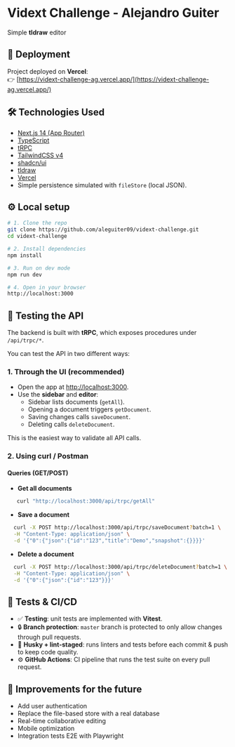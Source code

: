 # Vidext Challenge - Alejandro Guiter

Simple **tldraw** editor

## 🚀 Deployment

Project deployed on **Vercel**:  
👉 [https://vidext-challenge-ag.vercel.app/](https://vidext-challenge-ag.vercel.app/)

## 🛠️ Technologies Used

- [Next.js 14 (App Router)](https://nextjs.org/)
- [TypeScript](https://www.typescriptlang.org/)
- [tRPC](https://trpc.io/)
- [TailwindCSS v4](https://tailwindcss.com/)
- [shadcn/ui](https://ui.shadcn.com/)
- [tldraw](https://tldraw.dev/)
- [Vercel](https://vercel.com/)
- Simple persistence simulated with `fileStore` (local JSON).

## ⚙️ Local setup

```bash
# 1. Clone the repo
git clone https://github.com/aleguiter09/vidext-challenge.git
cd vidext-challenge

# 2. Install dependencies
npm install

# 3. Run on dev mode
npm run dev

# 4. Open in your browser
http://localhost:3000
```

## 🧪 Testing the API

The backend is built with **tRPC**, which exposes procedures under `/api/trpc/*`.

You can test the API in two different ways:

### 1. Through the UI (recommended)

- Open the app at [http://localhost:3000](http://localhost:3000).
- Use the **sidebar** and **editor**:
  - Sidebar lists documents (`getAll`).
  - Opening a document triggers `getDocument`.
  - Saving changes calls `saveDocument`.
  - Deleting calls `deleteDocument`.

This is the easiest way to validate all API calls.

### 2. Using curl / Postman

#### Queries (GET/POST)

- **Get all documents**

```bash
   curl "http://localhost:3000/api/trpc/getAll"
```

- **Save a document**

```bash
  curl -X POST http://localhost:3000/api/trpc/saveDocument?batch=1 \
  -H "Content-Type: application/json" \
  -d '{"0":{"json":{"id":"123","title":"Demo","snapshot":{}}}}'
```

- **Delete a document**

```bash
  curl -X POST http://localhost:3000/api/trpc/deleteDocument?batch=1 \
  -H "Content-Type: application/json" \
  -d '{"0":{"json":{"id":"123"}}}'
```

## 🧪 Tests & CI/CD

- ✅ **Testing**: unit tests are implemented with **Vitest**.
- 🔒 **Branch protection**: `master` branch is protected to only allow changes through pull requests.
- 🐶 **Husky + lint-staged**: runs linters and tests before each commit & push to keep code quality.
- ⚙️ **GitHub Actions**: CI pipeline that runs the test suite on every pull request.

## 🚧 Improvements for the future

- Add user authentication
- Replace the file-based store with a real database
- Real-time collaborative editing
- Mobile optimization
- Integration tests E2E with Playwright
